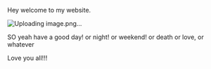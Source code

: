 Hey welcome to my website.


![Uploading image.png…]()


SO yeah have a good day! or night! or weekend! or death or love, or whatever 

Love you all!!!
